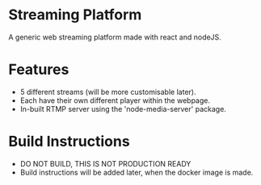 # Streaming Platform
A generic web streaming platform made with react and nodeJS.

# Features
  - 5 different streams (will be more customisable later).
  - Each have their own different player within the webpage.
  - In-built RTMP server using the 'node-media-server' package.

# Build Instructions
  - DO NOT BUILD, THIS IS NOT PRODUCTION READY
  - Build instructions will be added later, when the docker image is made.
